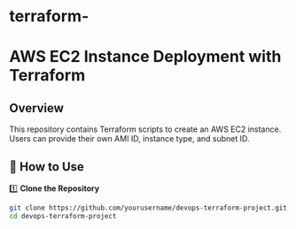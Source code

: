# terraform-
# AWS EC2 Instance Deployment with Terraform

## Overview
This repository contains Terraform scripts to create an AWS EC2 instance. Users can provide their own AMI ID, instance type, and subnet ID.

## 📌 How to Use

1️⃣ **Clone the Repository**
```sh
git clone https://github.com/yourusername/devops-terraform-project.git
cd devops-terraform-project
